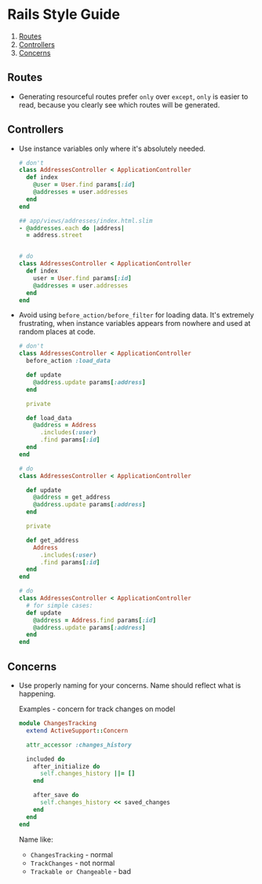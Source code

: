 # Rails Style Guide

  1. [Routes](#routes)
  2. [Controllers](#controllers)
  3. [Concerns](#concerns)

## Routes
  * Generating resourceful routes prefer `only` over `except`, `only` is easier to read, because you clearly see which routes will be generated.


## Controllers
  * Use instance variables only where it's absolutely needed.
    ```Ruby
    # don't
    class AddressesController < ApplicationController
      def index
        @user = User.find params[:id]
        @addresses = user.addresses
      end
    end

    ## app/views/addresses/index.html.slim
    - @addresses.each do |address|
      = address.street


    # do
    class AddressesController < ApplicationController
      def index
        user = User.find params[:id]
        @addresses = user.addresses
      end
    end
    ```


  * Avoid using `before_action/before_filter` for loading data. It's extremely frustrating, when instance variables appears from nowhere and used at random places at code.
    ```Ruby
    # don't
    class AddressesController < ApplicationController
      before_action :load_data

      def update
        @address.update params[:address]
      end

      private

      def load_data
        @address = Address
          .includes(:user)
          .find params[:id]
      end
    end

    # do
    class AddressesController < ApplicationController

      def update
        @address = get_address
        @address.update params[:address]
      end

      private

      def get_address
        Address
          .includes(:user)
          .find params[:id]
      end
    end

    # do
    class AddressesController < ApplicationController
      # for simple cases:
      def update
        @address = Address.find params[:id]
        @address.update params[:address]
      end
    end
    ```

## Concerns

* Use properly naming for your concerns. Name should reflect what is happening.

  Examples - concern for track changes on model

  ```ruby
  module ChangesTracking
    extend ActiveSupport::Concern

    attr_accessor :changes_history

    included do
      after_initialize do
        self.changes_history ||= []
      end

      after_save do
        self.changes_history << saved_changes
      end
    end
  end
  ```

  Name like:
  - `ChangesTracking` - normal
  - `TrackChanges` - not normal
  - `Trackable or Changeable` - bad
